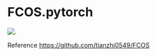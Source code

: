 # FCOS.pytorch

![.](https://github.com/feifeiwei/FCOS.pytorch/blob/master/images/results/0.png)

Reference
https://github.com/tianzhi0549/FCOS
